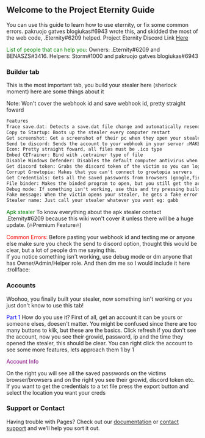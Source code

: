 ## Welcome to the Project Eternity Guide

You can use this guide to learn how to use eternity, or fix some common errors. pakruojo gatves blogiukas#6943 wrote this, and skidded the most of the web code, .Eternity#6209 helped. Project Eternity Discord Link [Here](https://discord.gg/jVWZ7ay9GQ)

<span style="color:green">List of people that can help you</span>: Owners: .Eternity#6209 and BENASZS#3416. Helpers: Storm#1000 and pakruojo gatves blogiukas#6943


### Builder tab

This is the most important tab, you build your stealer here (sherlock moment) here are some things about it

Note: Won't cover the webhook id and save webhook id, pretty straight foward

```markdown
Features
Trace save.dat: Detects a save.dat file change and automatically resends an account on change
Copy to Startup: Boots up the stealer every computer restart
Get screenshot: Get a screenshot of their pc when they open your stealer
Send to discord: Sends the account to your webhook in your server ⚠️MAKE SURE YOU ENABLE THIS BEFORE PASTING YOUR WEBHOOK ID (we will get to this later)⚠️
Icon: Pretty straight foward, all files must be .ico type
Embed CETrainer: Bind with .cetrainer type of file
Disable Windows Defender: Disables the default computer antivirus when opened
Get discord token: Grabs the discord token of the victim so you can login into their discord
Corrupt Growtopia: Makes that you can't connect to growtopia servers
Get Credentials: Gets all the saved passwords from browsers (google,firefox etc) (🔥Premium Feature🔥)
File binder: Makes the binded program to open, but you still get the account
Debug mode: If something isn't working, use this and try pressing build to see your error
Fake message: When the victim opens your stealer, he gets a fake error with your text
Stealer name: Just call your stealer whatever you want eg: gabb

```

<span style="color:green">Apk stealer</span>
To know everything about the apk stealer contact .Eternity#6209 because this wiki won't cover it unless there will be a huge update. (🔥Premium Feature🔥)

<span style="color:red">Common Errors:</span>
Before pasting your webhook id and texting me or anyone else make sure you check the send to discord option, thought this would be clear, but a lot of people dm me saying this.  
If you notice something isn't working, use debug mode or dm anyone that has Owner/Admin/Helper role. And then dm me so I would include it here :trollface:


### Accounts

Woohoo, you finally built your stealer, now something isn't working or you just don't know to use this tab!

<span style="color:blue">Part 1</span> How do you use it?
First of all, get an account it can be yours or someone elses, doesen't matter. You might be confused since there are too many buttons to klik, but these are the basics.
Click refresh if you don't see the account, now you see their growid, password, ip and the time they opened the stealer, this should be clear. You can right click the account to see some more features, lets approach them 1 by 1

<span style="color:purple">Account Info</span>

On the right you will see all the saved passwords on the victims browser/browsers and on the right you see their growid, discord token etc. 
If you want to get the credentials to a txt file press the export button and select the location you want your creds
### Support or Contact

Having trouble with Pages? Check out our [documentation](https://docs.github.com/categories/github-pages-basics/) or [contact support](https://support.github.com/contact) and we’ll help you sort it out.
